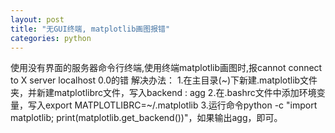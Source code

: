 ```yaml
---
layout: post
title: "无GUI终端, matplotlib画图报错"
categories: python
---
```



使用没有界面的服务器命令行终端,使用终端matplotlib画图时,报cannot connect to X server localhost 0.0的错 
解决办法：
1.在主目录(~)下新建.matplotlib文件夹，并新建matplotlibrc文件，写入backend : agg
2.在.bashrc文件中添加环境变量，写入export MATPLOTLIBRC=~/.matplotlib
3.运行命令python -c "import matplotlib; print(matplotlib.get_backend())"，如果输出agg，即可。